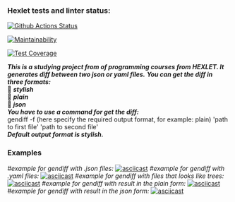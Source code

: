 ### Hexlet tests and linter status:
[![Github Actions Status](https://github.com/JhonnyT18/python-project-lvl2/workflows/hexlet-check/badge.svg)](https://github.com/JhonnyT18/python-project-lvl2/actions)

[![Maintainability](https://api.codeclimate.com/v1/badges/12dc053ac6671063f54f/maintainability)](https://codeclimate.com/github/JhonnyT18/python-project-lvl2/maintainability)

[![Test Coverage](https://api.codeclimate.com/v1/badges/12dc053ac6671063f54f/test_coverage)](https://codeclimate.com/github/JhonnyT18/python-project-lvl2/gendiff/test_coverage)

***This is a studying project from of programming courses from HEXLET. It generates diff between two json or yaml files.***
***You can get the diff in three formats:***    
:pushpin: ***stylish***    
:pushpin: ***plain***    
:pushpin: ***json***    
***You have to use a command for get the diff:***    
gendiff -f (here specify the required output format, for example: plain) 'path to first file' 'path to second file'    
***Default output format is stylish.***
### Examples
*#example for gendiff with .json files:*
[![asciicast](https://asciinema.org/a/XnpMniwn1kutV9IYJ1rWaSibm.svg)](https://asciinema.org/a/XnpMniwn1kutV9IYJ1rWaSibm)
*#example for gendiff with .yaml files:*
[![asciicast](https://asciinema.org/a/zmJN52cXQKjoeXm704OJtIXhr.svg)](https://asciinema.org/a/zmJN52cXQKjoeXm704OJtIXhr)
*#example for gendiff with files that looks like trees:*
[![asciicast](https://asciinema.org/a/b5QBWVjLf5Vr5VRo9eN6GylJD.svg)](https://asciinema.org/a/b5QBWVjLf5Vr5VRo9eN6GylJD)
*#example for gendiff with result in the plain form:*
[![asciicast](https://asciinema.org/a/5D4skYXGgdafVfQd1DXl9k8d1.svg)](https://asciinema.org/a/5D4skYXGgdafVfQd1DXl9k8d1)
*#example for gendiff with result in the json form:*
[![asciicast](https://asciinema.org/a/mAMKvlQm0rQkDWIp7qYJJ95d8.svg)](https://asciinema.org/a/mAMKvlQm0rQkDWIp7qYJJ95d8)